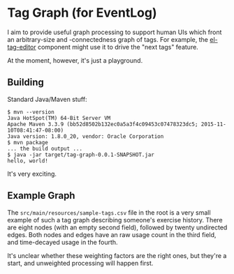 # Tag Graph (for EventLog)

I aim to provide useful graph processing to support human UIs which front an
arbitrary-size and -connectedness graph of tags. For example, the
[el-tag-editor](https://github.com/barneyb/el-tag-editor) component might use
it to drive the "next tags" feature.

At the moment, however, it's just a playground.

## Building

Standard Java/Maven stuff:

    $ mvn --version
    Java HotSpot(TM) 64-Bit Server VM
    Apache Maven 3.3.9 (bb52d8502b132ec0a5a3f4c09453c07478323dc5; 2015-11-10T08:41:47-08:00)
    Java version: 1.8.0_20, vendor: Oracle Corporation
    $ mvn package
    ... the build output ...
    $ java -jar target/tag-graph-0.0.1-SNAPSHOT.jar 
    hello, world!

It's very exciting.


## Example Graph

The `src/main/resources/sample-tags.csv` file in the root is a very small
example of such a tag graph describing someone's exercise history. There are
eight nodes (with an empty second field), followed by twenty undirected edges.
Both nodes and edges have an raw usage count in the third field, and
time-decayed usage in the fourth.

It's unclear whether these weighting factors are the right ones, but they're a
start, and unweighted processing will happen first.

